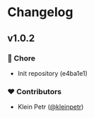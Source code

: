 # Changelog


## v1.0.2


### 🏡 Chore

- Init repository (e4ba1e1)

### ❤️ Contributors

- Klein Petr ([@kleinpetr](https://github.com/kleinpetr))

